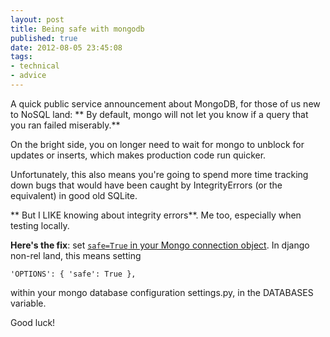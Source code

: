 ```yaml
---
layout: post
title: Being safe with mongodb
published: true
date: 2012-08-05 23:45:08
tags:
- technical
- advice
---
```


A quick public service announcement about MongoDB, for those of us new to NoSQL land: ** By default, mongo will not let you know if a query that you ran failed miserably.**

On the bright side, you on longer need to wait for mongo to unblock for updates or inserts, which makes production code run quicker.

Unfortunately, this also means you're going to spend more time tracking down bugs that would have been caught by IntegrityErrors (or the equivalent) in good old SQLite.

** But I LIKE knowing about integrity errors**.  Me too, especially when testing locally.

**Here's the fix**: set [`safe=True` in your Mongo connection object](http://www.mongodb.org/display/DOCS/Connections).  In django non-rel land, this means setting

`'OPTIONS': {
  'safe': True
},`

within your mongo database configuration settings.py, in the DATABASES variable.

Good luck!
